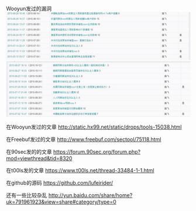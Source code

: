 Wooyun发过的漏洞
![image](https://github.com/lufeirider/CV/blob/master/1.jpg)
![image](https://github.com/lufeirider/CV/blob/master/2.jpg)

在Wooyun发过的文章
http://static.hx99.net/static/drops/tools-15038.html

在Freebuf发过的文章
http://www.freebuf.com/sectool/75118.html

在90sec发的的文章
https://forum.90sec.org/forum.php?mod=viewthread&tid=8320

在t00ls发的文章
https://www.t00ls.net/thread-33484-1-1.html

在github的源码
https://github.com/lufeirider/

还有一些比较杂乱
http://yun.baidu.com/share/home?uk=791961923&view=share#category/type=0

